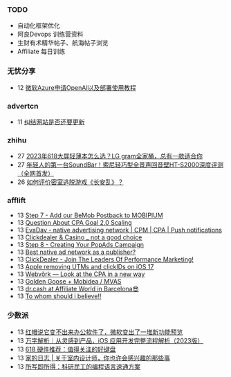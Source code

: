 ### TODO
-  自动化框架优化
-  阿良Devops 训练营资料
-  生财有术精华帖子、航海帖子浏览
-  Affiliate 每日训练

### 无忧分享
<!-- ruyo:START -->
-  12 [微软Azure申请OpenAI以及部署使用教程](https://51.ruyo.net/18402.html)<!-- ruyo:END -->

### advertcn
<!-- advertcn:START -->
-  11 [纠结网站是否还要更新](https://www.advertcn.com/forum.php?mod=viewthread&tid=110805)<!-- advertcn:END -->

### zhihu
<!-- zhihu:START -->
-  27 [2023年618大屏轻薄本怎么选？LG gram全家桶，总有一款适合你](http://zhuanlan.zhihu.com/p/632641888?utm_campaign=rss&utm_medium=rss&utm_source=rss&utm_content=title)
-  27 [年轻人的第一台SoundBar！索尼轻巧型全景声回音壁HT-S2000深度评测（全网首发）](http://zhuanlan.zhihu.com/p/630990296?utm_campaign=rss&utm_medium=rss&utm_source=rss&utm_content=title)
-  26 [如何评价密室逃脱游戏《长安乱》？](http://www.zhihu.com/question/563950552/answer/3045961312?utm_campaign=rss&utm_medium=rss&utm_source=rss&utm_content=title)<!-- zhihu:END -->

### afflift
<!-- afflift:START -->
-  13 [Step 7 - Add our BeMob Postback to MOBIPIUM](https://afflift.com/f/threads/step-7-add-our-bemob-postback-to-mobipium.2944/?utm_source=rss&utm_medium=rss)
-  13 [Question About CPA Goal 2.0 Scaling](https://afflift.com/f/threads/question-about-cpa-goal-2-0-scaling.11113/?utm_source=rss&utm_medium=rss)
-  13 [EvaDav - native advertising network | CPM | CPA | Push notifications](https://afflift.com/f/threads/evadav-native-advertising-network-cpm-cpa-push-notifications.1501/?utm_source=rss&utm_medium=rss)
-  13 [Clickdealer &amp; Casino _ not a good choice](https://afflift.com/f/threads/clickdealer-casino-_-not-a-good-choice.11031/?utm_source=rss&utm_medium=rss)
-  13 [Step 8 - Creating Your PopAds Campaign](https://afflift.com/f/threads/step-8-creating-your-popads-campaign.2945/?utm_source=rss&utm_medium=rss)
-  13 [Best native ad network as a publisher?](https://afflift.com/f/threads/best-native-ad-network-as-a-publisher.10533/?utm_source=rss&utm_medium=rss)
-  13 [ClickDealer - Join The Leaders Of Performance Marketing!](https://afflift.com/f/threads/clickdealer-join-the-leaders-of-performance-marketing.2440/?utm_source=rss&utm_medium=rss)
-  13 [Apple removing UTMs and clickIDs on iOS 17](https://afflift.com/f/threads/apple-removing-utms-and-clickids-on-ios-17.11111/?utm_source=rss&utm_medium=rss)
-  13 [Webvõrk — Look at the CPA in a new way](https://afflift.com/f/threads/webv%C3%B5rk-%E2%80%94-look-at-the-cpa-in-a-new-way.2820/?utm_source=rss&utm_medium=rss)
-  13 [Golden Goose + Mobidea / MVAS](https://afflift.com/f/threads/golden-goose-mobidea-mvas.11107/?utm_source=rss&utm_medium=rss)
-  13 [dr.cash at Affiliate World in Barcelona😎](https://afflift.com/f/threads/dr-cash-at-affiliate-world-in-barcelona%F0%9F%98%8E.11110/?utm_source=rss&utm_medium=rss)
-  13 [To whom should i believe!!](https://afflift.com/f/threads/to-whom-should-i-believe.11106/?utm_source=rss&utm_medium=rss)<!-- afflift:END -->

### 少数派
<!-- sspai:START -->
-  13 [红帽说它变不出来办公软件了，微软变出了一堆新功能预览](https://sspai.com/prime/story/zouzhe-230613)
-  13 [万字解析｜从灵感到产品，iOS 应用开发完整流程解析（2023版）](https://sspai.com/post/76333)
-  13 [618 硬件推荐：值得关注的好键盘](https://sspai.com/post/80308)
-  13 [家的日志 | 关于室内设计师，你也许会感兴趣的那些事](https://sspai.com/post/80228)
-  13 [所写即所得：科研民工的编程语言速通方案](https://sspai.com/post/80255)<!-- sspai:END -->
